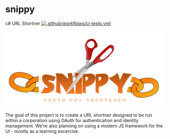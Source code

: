# snippy
c# URL Shortner
[![.github/workflows/ci-tests.yml](https://github.com/calebjenkins/snippy/actions/workflows/ci-tests.yml/badge.svg)](https://github.com/calebjenkins/snippy/actions/workflows/ci-tests.yml)


![Snippy URL Shortner Logo](./media/snippy_logo.png "Snippy oAuth URL shortner")

The goal of this project is to create a URL shortner designed to be run within a corporation using OAuth for authentication and identity management. We're also planning on using a modern JS framework for the UI - mostly as a learning excercise. 


